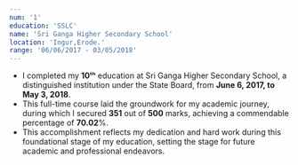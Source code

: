 ```yaml
---
num: '1'
education: 'SSLC'
name: 'Sri Ganga Higher Secondary School'
location: 'Ingur,Erode.'
range: '06/06/2017 - 03/05/2018'
---
```


- I completed my **10ᵗʰ** education at Sri Ganga Higher Secondary School, a distinguished institution under the State Board, from **June 6, 2017, to May 3, 2018**.
- This full-time course laid the groundwork for my academic journey, during which I secured **351** out of **500** marks, achieving a commendable percentage of **70.02**%.
- This accomplishment reflects my dedication and hard work during this foundational stage of my education, setting the stage for future academic and professional endeavors.
